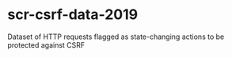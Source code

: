 # scr-csrf-data-2019
Dataset of HTTP requests flagged as state-changing actions to be protected against CSRF
